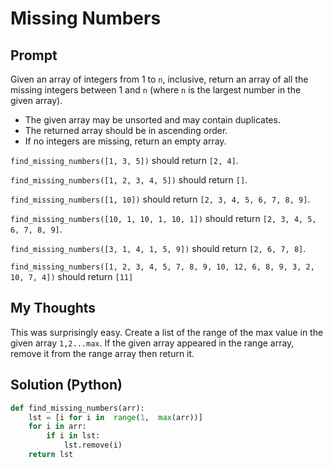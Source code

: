 

# Missing Numbers
## Prompt

Given an array of integers from 1 to  `n`, inclusive, return an array of all the missing integers between 1 and  `n`  (where  `n`  is the largest number in the given array).

-   The given array may be unsorted and may contain duplicates.
-   The returned array should be in ascending order.
-   If no integers are missing, return an empty array.

`find_missing_numbers([1, 3, 5])`  should return  `[2, 4]`.
    
`find_missing_numbers([1, 2, 3, 4, 5])`  should return  `[]`.
    
`find_missing_numbers([1, 10])`  should return  `[2, 3, 4, 5, 6, 7, 8, 9]`.
    
`find_missing_numbers([10, 1, 10, 1, 10, 1])`  should return  `[2, 3, 4, 5, 6, 7, 8, 9]`.
    
`find_missing_numbers([3, 1, 4, 1, 5, 9])`  should return  `[2, 6, 7, 8]`.
    
 `find_missing_numbers([1, 2, 3, 4, 5, 7, 8, 9, 10, 12, 6, 8, 9, 3, 2, 10, 7, 4])`  should return  `[11]`

## My Thoughts
This was surprisingly easy. Create a list of the range of the max value in the given array `1,2...max`. If the given array appeared in the range array, remove it from the range array then return it.


## Solution (Python)
```python
def find_missing_numbers(arr):
	lst = [i for i in  range(1,  max(arr))]
	for i in arr:
		if i in lst:
			lst.remove(i)
	return lst
```
